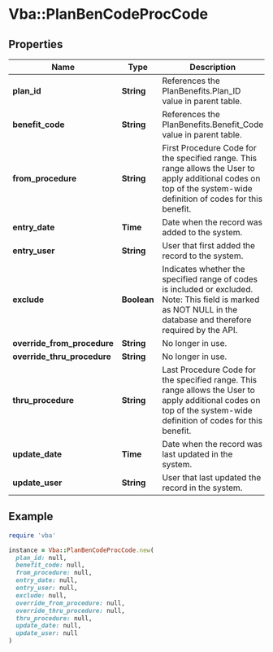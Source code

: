 # Vba::PlanBenCodeProcCode

## Properties

| Name | Type | Description | Notes |
| ---- | ---- | ----------- | ----- |
| **plan_id** | **String** | References the PlanBenefits.Plan_ID value in parent table. |  |
| **benefit_code** | **String** | References the PlanBenefits.Benefit_Code value in parent table. |  |
| **from_procedure** | **String** | First Procedure Code for the specified range. This range allows the User to apply additional codes on top of the system-wide definition of codes for this benefit. |  |
| **entry_date** | **Time** | Date when the record was added to the system. | [optional] |
| **entry_user** | **String** | User that first added the record to the system. | [optional] |
| **exclude** | **Boolean** | Indicates whether the specified range of codes is included or excluded. Note: This field is marked as NOT NULL in the database and therefore required by the API. |  |
| **override_from_procedure** | **String** | No longer in use. | [optional] |
| **override_thru_procedure** | **String** | No longer in use. | [optional] |
| **thru_procedure** | **String** | Last Procedure Code for the specified range. This range allows the User to apply additional codes on top of the system-wide definition of codes for this benefit. | [optional] |
| **update_date** | **Time** | Date when the record was last updated in the system. | [optional] |
| **update_user** | **String** | User that last updated the record in the system. | [optional] |

## Example

```ruby
require 'vba'

instance = Vba::PlanBenCodeProcCode.new(
  plan_id: null,
  benefit_code: null,
  from_procedure: null,
  entry_date: null,
  entry_user: null,
  exclude: null,
  override_from_procedure: null,
  override_thru_procedure: null,
  thru_procedure: null,
  update_date: null,
  update_user: null
)
```

